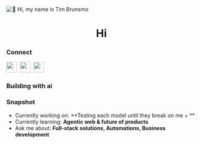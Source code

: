 ![👋 Hi, my name is Tim Brunsmo](https://mir-s3-cdn-cf.behance.net/project_modules/max_1200/79731568097599.5b50bca477735.jpg)

<div id="toc">
  <ul align="center" style="list-style: none">
    <summary>
      <h1>
        Hi
      </h1>
    </summary>
  </ul>
</div>

**<h3 align="left">Connect</h3>** 
<p align="left"><a href="https://www.linkedin.com/in/https://www.linkedin.com/in/tim-brunsmo/" target="_blank"><img src="https://img.shields.io/badge/LinkedIn-0077B5?style=for-the-badge&logo=linkedin&logoColor=white" height="28" style="margin-right: 4px"></a> <a href="https://x.com/TimBrunsmo" target="_blank"><img src="https://img.shields.io/badge/x-000000?style=for-the-badge&logo=X&logoColor=white" height="28" style="margin-right: 4px"></a> <a href="https://github.com/https://github.com/TimBrunsmo" target="_blank"><img src="https://img.shields.io/badge/GitHub-100000?style=for-the-badge&logo=github&logoColor=white" height="28" style="margin-right: 4px"></a></p>

 **<h3 align="left">Building with ai</h3>**

**<h3 align="left">Snapshot</h3>**

- Currently working on: **Testing each model until they break on me + **
- Currently learning: **Agentic web & future of products**
- Ask me about: **Full-stack solutions, Automations, Business development**
